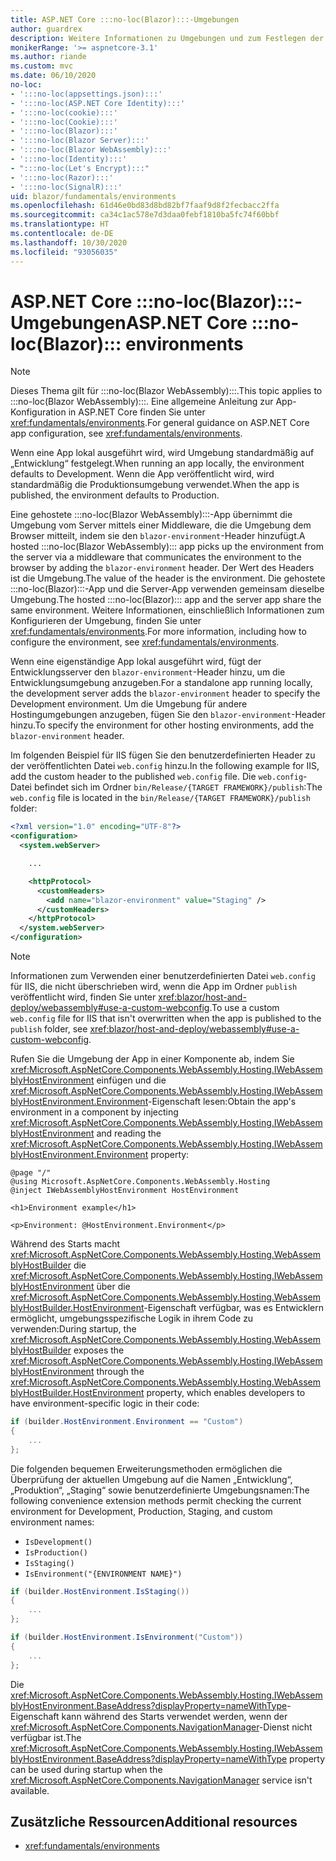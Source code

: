 ```yaml
---
title: ASP.NET Core :::no-loc(Blazor):::-Umgebungen
author: guardrex
description: Weitere Informationen zu Umgebungen und zum Festlegen der Umgebung einer :::no-loc(Blazor WebAssembly):::-App finden Sie unter :::no-loc(Blazor):::.
monikerRange: '>= aspnetcore-3.1'
ms.author: riande
ms.custom: mvc
ms.date: 06/10/2020
no-loc:
- ':::no-loc(appsettings.json):::'
- ':::no-loc(ASP.NET Core Identity):::'
- ':::no-loc(cookie):::'
- ':::no-loc(Cookie):::'
- ':::no-loc(Blazor):::'
- ':::no-loc(Blazor Server):::'
- ':::no-loc(Blazor WebAssembly):::'
- ':::no-loc(Identity):::'
- ":::no-loc(Let's Encrypt):::"
- ':::no-loc(Razor):::'
- ':::no-loc(SignalR):::'
uid: blazor/fundamentals/environments
ms.openlocfilehash: 61d46e0bd83d8bd82bf7faaf9d8f2fecbacc2ffa
ms.sourcegitcommit: ca34c1ac578e7d3daa0febf1810ba5fc74f60bbf
ms.translationtype: HT
ms.contentlocale: de-DE
ms.lasthandoff: 10/30/2020
ms.locfileid: "93056035"
---
```

# <a name="aspnet-core-no-locblazor-environments"></a><span data-ttu-id="6e161-103">ASP.NET Core :::no-loc(Blazor):::-Umgebungen</span><span class="sxs-lookup"><span data-stu-id="6e161-103">ASP.NET Core :::no-loc(Blazor)::: environments</span></span>

> [!NOTE]
> <span data-ttu-id="6e161-104">Dieses Thema gilt für :::no-loc(Blazor WebAssembly):::.</span><span class="sxs-lookup"><span data-stu-id="6e161-104">This topic applies to :::no-loc(Blazor WebAssembly):::.</span></span> <span data-ttu-id="6e161-105">Eine allgemeine Anleitung zur App-Konfiguration in ASP.NET Core finden Sie unter <xref:fundamentals/environments>.</span><span class="sxs-lookup"><span data-stu-id="6e161-105">For general guidance on ASP.NET Core app configuration, see <xref:fundamentals/environments>.</span></span>

<span data-ttu-id="6e161-106">Wenn eine App lokal ausgeführt wird, wird Umgebung standardmäßig auf „Entwicklung“ festgelegt.</span><span class="sxs-lookup"><span data-stu-id="6e161-106">When running an app locally, the environment defaults to Development.</span></span> <span data-ttu-id="6e161-107">Wenn die App veröffentlicht wird, wird standardmäßig die Produktionsumgebung verwendet.</span><span class="sxs-lookup"><span data-stu-id="6e161-107">When the app is published, the environment defaults to Production.</span></span>

<span data-ttu-id="6e161-108">Eine gehostete :::no-loc(Blazor WebAssembly):::-App übernimmt die Umgebung vom Server mittels einer Middleware, die die Umgebung dem Browser mitteilt, indem sie den `blazor-environment`-Header hinzufügt.</span><span class="sxs-lookup"><span data-stu-id="6e161-108">A hosted :::no-loc(Blazor WebAssembly)::: app picks up the environment from the server via a middleware that communicates the environment to the browser by adding the `blazor-environment` header.</span></span> <span data-ttu-id="6e161-109">Der Wert des Headers ist die Umgebung.</span><span class="sxs-lookup"><span data-stu-id="6e161-109">The value of the header is the environment.</span></span> <span data-ttu-id="6e161-110">Die gehostete :::no-loc(Blazor):::-App und die Server-App verwenden gemeinsam dieselbe Umgebung.</span><span class="sxs-lookup"><span data-stu-id="6e161-110">The hosted :::no-loc(Blazor)::: app and the server app share the same environment.</span></span> <span data-ttu-id="6e161-111">Weitere Informationen, einschließlich Informationen zum Konfigurieren der Umgebung, finden Sie unter <xref:fundamentals/environments>.</span><span class="sxs-lookup"><span data-stu-id="6e161-111">For more information, including how to configure the environment, see <xref:fundamentals/environments>.</span></span>

<span data-ttu-id="6e161-112">Wenn eine eigenständige App lokal ausgeführt wird, fügt der Entwicklungsserver den `blazor-environment`-Header hinzu, um die Entwicklungsumgebung anzugeben.</span><span class="sxs-lookup"><span data-stu-id="6e161-112">For a standalone app running locally, the development server adds the `blazor-environment` header to specify the Development environment.</span></span> <span data-ttu-id="6e161-113">Um die Umgebung für andere Hostingumgebungen anzugeben, fügen Sie den `blazor-environment`-Header hinzu.</span><span class="sxs-lookup"><span data-stu-id="6e161-113">To specify the environment for other hosting environments, add the `blazor-environment` header.</span></span>

<span data-ttu-id="6e161-114">Im folgenden Beispiel für IIS fügen Sie den benutzerdefinierten Header zu der veröffentlichten Datei `web.config` hinzu.</span><span class="sxs-lookup"><span data-stu-id="6e161-114">In the following example for IIS, add the custom header to the published `web.config` file.</span></span> <span data-ttu-id="6e161-115">Die `web.config`-Datei befindet sich im Ordner `bin/Release/{TARGET FRAMEWORK}/publish`:</span><span class="sxs-lookup"><span data-stu-id="6e161-115">The `web.config` file is located in the `bin/Release/{TARGET FRAMEWORK}/publish` folder:</span></span>

```xml
<?xml version="1.0" encoding="UTF-8"?>
<configuration>
  <system.webServer>

    ...

    <httpProtocol>
      <customHeaders>
        <add name="blazor-environment" value="Staging" />
      </customHeaders>
    </httpProtocol>
  </system.webServer>
</configuration>
```

> [!NOTE]
> <span data-ttu-id="6e161-116">Informationen zum Verwenden einer benutzerdefinierten Datei `web.config` für IIS, die nicht überschrieben wird, wenn die App im Ordner `publish` veröffentlicht wird, finden Sie unter <xref:blazor/host-and-deploy/webassembly#use-a-custom-webconfig>.</span><span class="sxs-lookup"><span data-stu-id="6e161-116">To use a custom `web.config` file for IIS that isn't overwritten when the app is published to the `publish` folder, see <xref:blazor/host-and-deploy/webassembly#use-a-custom-webconfig>.</span></span>

<span data-ttu-id="6e161-117">Rufen Sie die Umgebung der App in einer Komponente ab, indem Sie <xref:Microsoft.AspNetCore.Components.WebAssembly.Hosting.IWebAssemblyHostEnvironment> einfügen und die <xref:Microsoft.AspNetCore.Components.WebAssembly.Hosting.IWebAssemblyHostEnvironment.Environment>-Eigenschaft lesen:</span><span class="sxs-lookup"><span data-stu-id="6e161-117">Obtain the app's environment in a component by injecting <xref:Microsoft.AspNetCore.Components.WebAssembly.Hosting.IWebAssemblyHostEnvironment> and reading the <xref:Microsoft.AspNetCore.Components.WebAssembly.Hosting.IWebAssemblyHostEnvironment.Environment> property:</span></span>

```razor
@page "/"
@using Microsoft.AspNetCore.Components.WebAssembly.Hosting
@inject IWebAssemblyHostEnvironment HostEnvironment

<h1>Environment example</h1>

<p>Environment: @HostEnvironment.Environment</p>
```

<span data-ttu-id="6e161-118">Während des Starts macht <xref:Microsoft.AspNetCore.Components.WebAssembly.Hosting.WebAssemblyHostBuilder> die <xref:Microsoft.AspNetCore.Components.WebAssembly.Hosting.IWebAssemblyHostEnvironment> über die <xref:Microsoft.AspNetCore.Components.WebAssembly.Hosting.WebAssemblyHostBuilder.HostEnvironment>-Eigenschaft verfügbar, was es Entwicklern ermöglicht, umgebungsspezifische Logik in ihrem Code zu verwenden:</span><span class="sxs-lookup"><span data-stu-id="6e161-118">During startup, the <xref:Microsoft.AspNetCore.Components.WebAssembly.Hosting.WebAssemblyHostBuilder> exposes the <xref:Microsoft.AspNetCore.Components.WebAssembly.Hosting.IWebAssemblyHostEnvironment> through the <xref:Microsoft.AspNetCore.Components.WebAssembly.Hosting.WebAssemblyHostBuilder.HostEnvironment> property, which enables developers to have environment-specific logic in their code:</span></span>

```csharp
if (builder.HostEnvironment.Environment == "Custom")
{
    ...
};
```

<span data-ttu-id="6e161-119">Die folgenden bequemen Erweiterungsmethoden ermöglichen die Überprüfung der aktuellen Umgebung auf die Namen „Entwicklung“, „Produktion“, „Staging“ sowie benutzerdefinierte Umgebungsnamen:</span><span class="sxs-lookup"><span data-stu-id="6e161-119">The following convenience extension methods permit checking the current environment for Development, Production, Staging, and custom environment names:</span></span>

* `IsDevelopment()`
* `IsProduction()`
* `IsStaging()`
* `IsEnvironment("{ENVIRONMENT NAME}")`

```csharp
if (builder.HostEnvironment.IsStaging())
{
    ...
};

if (builder.HostEnvironment.IsEnvironment("Custom"))
{
    ...
};
```

<span data-ttu-id="6e161-120">Die <xref:Microsoft.AspNetCore.Components.WebAssembly.Hosting.IWebAssemblyHostEnvironment.BaseAddress?displayProperty=nameWithType>-Eigenschaft kann während des Starts verwendet werden, wenn der <xref:Microsoft.AspNetCore.Components.NavigationManager>-Dienst nicht verfügbar ist.</span><span class="sxs-lookup"><span data-stu-id="6e161-120">The <xref:Microsoft.AspNetCore.Components.WebAssembly.Hosting.IWebAssemblyHostEnvironment.BaseAddress?displayProperty=nameWithType> property can be used during startup when the <xref:Microsoft.AspNetCore.Components.NavigationManager> service isn't available.</span></span>

## <a name="additional-resources"></a><span data-ttu-id="6e161-121">Zusätzliche Ressourcen</span><span class="sxs-lookup"><span data-stu-id="6e161-121">Additional resources</span></span>

* <xref:fundamentals/environments>
